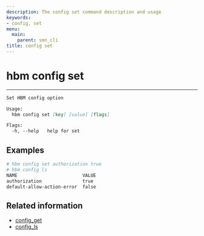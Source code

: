 ```yaml
---
description: The config set command description and usage
keywords:
- config, set
menu:
  main:
    parent: smn_cli
title: config set
---
```


# hbm config set
***

```markdown
Set HBM config option

Usage:
  hbm config set [key] [value] [flags]

Flags:
  -h, --help   help for set
```

## Examples

```bash
# hbm config set authorization true
# hbm config ls
NAME                        VALUE
authorization               true
default-allow-action-error  false
```

## Related information

* [config_get](config_get.md)
* [config_ls](config_ls.md)
